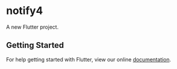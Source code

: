 # notify4

A new Flutter project.

## Getting Started

For help getting started with Flutter, view our online
[documentation](https://flutter.io/).
